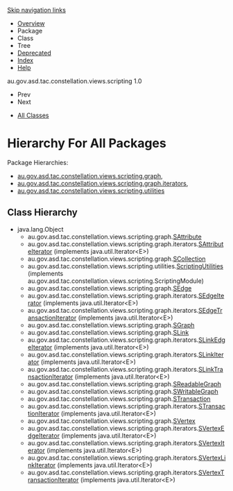 <div class="topNav">

<span id="navbar.top"></span>

<div class="skipNav">

[Skip navigation links](overview-tree.md#skip.navbar.top "Skip navigation links")

</div>

<span id="navbar.top.firstrow"></span>

-   [Overview](overview-summary.md)
-   Package
-   Class
-   Tree
-   [Deprecated](deprecated-list.md)
-   [Index](index-all.md)
-   [Help](help-doc.md)

<div class="aboutLanguage">

au.gov.asd.tac.constellation.views.scripting 1.0

</div>

</div>

<div class="subNav">

-   Prev
-   Next

<!-- -->

-   [All Classes](allclasses-noframe.md)

<div>

</div>

<span id="skip.navbar.top"></span>

</div>

<div class="header">

# Hierarchy For All Packages

<span class="packageHierarchyLabel">Package Hierarchies:</span>

-   [au.gov.asd.tac.constellation.views.scripting.graph](graph/package-tree.md),
-   [au.gov.asd.tac.constellation.views.scripting.graph.iterators](graph/iterators/package-tree.md),
-   [au.gov.asd.tac.constellation.views.scripting.utilities](utilities/package-tree.md)

</div>

<div class="contentContainer">

## Class Hierarchy

-   java.lang.Object
    -   au.gov.asd.tac.constellation.views.scripting.graph.[<span
        class="typeNameLink">SAttribute</span>](graph/SAttribute.md "class in au.gov.asd.tac.constellation.views.scripting.graph")
    -   au.gov.asd.tac.constellation.views.scripting.graph.iterators.[<span
        class="typeNameLink">SAttributeIterator</span>](graph/iterators/SAttributeIterator.md "class in au.gov.asd.tac.constellation.views.scripting.graph.iterators")
        (implements java.util.Iterator\<E>)
    -   au.gov.asd.tac.constellation.views.scripting.graph.[<span
        class="typeNameLink">SCollection</span>](graph/SCollection.md "class in au.gov.asd.tac.constellation.views.scripting.graph")
    -   au.gov.asd.tac.constellation.views.scripting.utilities.[<span
        class="typeNameLink">ScriptingUtilities</span>](utilities/ScriptingUtilities.md "class in au.gov.asd.tac.constellation.views.scripting.utilities")
        (implements
        au.gov.asd.tac.constellation.views.scripting.ScriptingModule)
    -   au.gov.asd.tac.constellation.views.scripting.graph.[<span
        class="typeNameLink">SEdge</span>](graph/SEdge.md "class in au.gov.asd.tac.constellation.views.scripting.graph")
    -   au.gov.asd.tac.constellation.views.scripting.graph.iterators.[<span
        class="typeNameLink">SEdgeIterator</span>](graph/iterators/SEdgeIterator.md "class in au.gov.asd.tac.constellation.views.scripting.graph.iterators")
        (implements java.util.Iterator\<E>)
    -   au.gov.asd.tac.constellation.views.scripting.graph.iterators.[<span
        class="typeNameLink">SEdgeTransactionIterator</span>](graph/iterators/SEdgeTransactionIterator.md "class in au.gov.asd.tac.constellation.views.scripting.graph.iterators")
        (implements java.util.Iterator\<E>)
    -   au.gov.asd.tac.constellation.views.scripting.graph.[<span
        class="typeNameLink">SGraph</span>](graph/SGraph.md "class in au.gov.asd.tac.constellation.views.scripting.graph")
    -   au.gov.asd.tac.constellation.views.scripting.graph.[<span
        class="typeNameLink">SLink</span>](graph/SLink.md "class in au.gov.asd.tac.constellation.views.scripting.graph")
    -   au.gov.asd.tac.constellation.views.scripting.graph.iterators.[<span
        class="typeNameLink">SLinkEdgeIterator</span>](graph/iterators/SLinkEdgeIterator.md "class in au.gov.asd.tac.constellation.views.scripting.graph.iterators")
        (implements java.util.Iterator\<E>)
    -   au.gov.asd.tac.constellation.views.scripting.graph.iterators.[<span
        class="typeNameLink">SLinkIterator</span>](graph/iterators/SLinkIterator.md "class in au.gov.asd.tac.constellation.views.scripting.graph.iterators")
        (implements java.util.Iterator\<E>)
    -   au.gov.asd.tac.constellation.views.scripting.graph.iterators.[<span
        class="typeNameLink">SLinkTransactionIterator</span>](graph/iterators/SLinkTransactionIterator.md "class in au.gov.asd.tac.constellation.views.scripting.graph.iterators")
        (implements java.util.Iterator\<E>)
    -   au.gov.asd.tac.constellation.views.scripting.graph.[<span
        class="typeNameLink">SReadableGraph</span>](graph/SReadableGraph.md "class in au.gov.asd.tac.constellation.views.scripting.graph")
    -   au.gov.asd.tac.constellation.views.scripting.graph.[<span
            class="typeNameLink">SWritableGraph</span>](graph/SWritableGraph.md "class in au.gov.asd.tac.constellation.views.scripting.graph")
    -   au.gov.asd.tac.constellation.views.scripting.graph.[<span
        class="typeNameLink">STransaction</span>](graph/STransaction.md "class in au.gov.asd.tac.constellation.views.scripting.graph")
    -   au.gov.asd.tac.constellation.views.scripting.graph.iterators.[<span
        class="typeNameLink">STransactionIterator</span>](graph/iterators/STransactionIterator.md "class in au.gov.asd.tac.constellation.views.scripting.graph.iterators")
        (implements java.util.Iterator\<E>)
    -   au.gov.asd.tac.constellation.views.scripting.graph.[<span
        class="typeNameLink">SVertex</span>](graph/SVertex.md "class in au.gov.asd.tac.constellation.views.scripting.graph")
    -   au.gov.asd.tac.constellation.views.scripting.graph.iterators.[<span
        class="typeNameLink">SVertexEdgeIterator</span>](graph/iterators/SVertexEdgeIterator.md "class in au.gov.asd.tac.constellation.views.scripting.graph.iterators")
        (implements java.util.Iterator\<E>)
    -   au.gov.asd.tac.constellation.views.scripting.graph.iterators.[<span
        class="typeNameLink">SVertexIterator</span>](graph/iterators/SVertexIterator.md "class in au.gov.asd.tac.constellation.views.scripting.graph.iterators")
        (implements java.util.Iterator\<E>)
    -   au.gov.asd.tac.constellation.views.scripting.graph.iterators.[<span
        class="typeNameLink">SVertexLinkIterator</span>](graph/iterators/SVertexLinkIterator.md "class in au.gov.asd.tac.constellation.views.scripting.graph.iterators")
        (implements java.util.Iterator\<E>)
    -   au.gov.asd.tac.constellation.views.scripting.graph.iterators.[<span
        class="typeNameLink">SVertexTransactionIterator</span>](graph/iterators/SVertexTransactionIterator.md "class in au.gov.asd.tac.constellation.views.scripting.graph.iterators")
        (implements java.util.Iterator\<E>)

</div>

